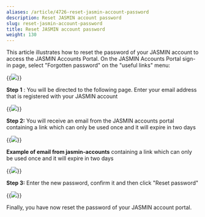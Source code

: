 ```yaml
---
aliases: /article/4726-reset-jasmin-account-password
description: Reset JASMIN account password
slug: reset-jasmin-account-password
title: Reset JASMIN account password
weight: 130
---
```


This article illustrates how to reset the password of your JASMIN account to
access the JASMIN Accounts Portal. On the JASMIN Accounts Portal sign-in page,
select "Forgotten password" on the "useful links" menu:

{{<image src="img/docs/reset-jasmin-account-password/forgotten-password.png" caption="Follow Forgotten password">}}

**Step** **1** : You will be directed to the following page. Enter your email
address that is registered with your JASMIN account 

{{<image src="img/docs/reset-jasmin-account-password/enter-email.png" caption="Enter email address">}}

**Step 2:** You will receive an email from the JASMIN accounts portal
containing a link which can only be used once and it will expire in two days

{{<image src="img/docs/reset-jasmin-account-password/reset-email-sent.png" caption="Read instructions">}}

**Example of email from jasmin-accounts** containing a link which can only be
used once and it will expire in two days

{{<image src="img/docs/reset-jasmin-account-password/reset-email.png" caption="Example email">}}

**Step 3:** Enter the new password, confirm it and
then click "Reset password"

{{<image src="img/docs/reset-jasmin-account-password/enter-new-password.png" caption="Enter new password & click Reset password">}}

Finally, you have now reset the password of your JASMIN account portal.
